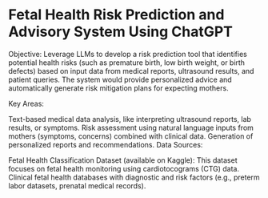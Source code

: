 # Fetal Health Risk Prediction and Advisory System Using ChatGPT

Objective: Leverage LLMs to develop a risk prediction tool that identifies potential health risks (such as premature birth, low birth weight, or birth defects) based on input data from medical reports, ultrasound results, and patient queries. The system would provide personalized advice and automatically generate risk mitigation plans for expecting mothers.

Key Areas:

Text-based medical data analysis, like interpreting ultrasound reports, lab results, or symptoms.
Risk assessment using natural language inputs from mothers (symptoms, concerns) combined with clinical data.
Generation of personalized reports and recommendations.
Data Sources:

Fetal Health Classification Dataset (available on Kaggle): This dataset focuses on fetal health monitoring using cardiotocograms (CTG) data.
Clinical fetal health databases with diagnostic and risk factors (e.g., preterm labor datasets, prenatal medical records).